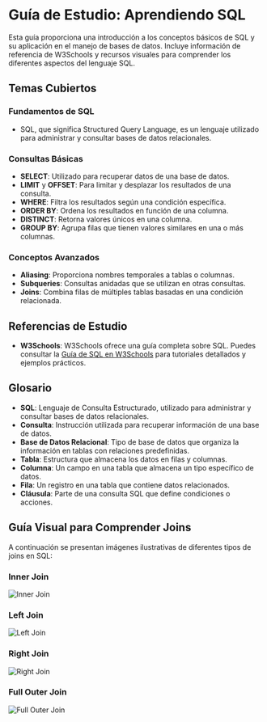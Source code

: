 # Guía de Estudio: Aprendiendo SQL

Esta guía proporciona una introducción a los conceptos básicos de SQL y su aplicación en el manejo de bases de datos. Incluye información de referencia de W3Schools y recursos visuales para comprender los diferentes aspectos del lenguaje SQL.

## Temas Cubiertos

### Fundamentos de SQL
- SQL, que significa Structured Query Language, es un lenguaje utilizado para administrar y consultar bases de datos relacionales.

### Consultas Básicas
- **SELECT**: Utilizado para recuperar datos de una base de datos.
- **LIMIT** y **OFFSET**: Para limitar y desplazar los resultados de una consulta.
- **WHERE**: Filtra los resultados según una condición específica.
- **ORDER BY**: Ordena los resultados en función de una columna.
- **DISTINCT**: Retorna valores únicos en una columna.
- **GROUP BY**: Agrupa filas que tienen valores similares en una o más columnas.

### Conceptos Avanzados
- **Aliasing**: Proporciona nombres temporales a tablas o columnas.
- **Subqueries**: Consultas anidadas que se utilizan en otras consultas.
- **Joins**: Combina filas de múltiples tablas basadas en una condición relacionada.

## Referencias de Estudio

- **W3Schools**: W3Schools ofrece una guía completa sobre SQL. Puedes consultar la [Guía de SQL en W3Schools](https://www.w3schools.com/sql/) para tutoriales detallados y ejemplos prácticos.

## Glosario

- **SQL**: Lenguaje de Consulta Estructurado, utilizado para administrar y consultar bases de datos relacionales.
- **Consulta**: Instrucción utilizada para recuperar información de una base de datos.
- **Base de Datos Relacional**: Tipo de base de datos que organiza la información en tablas con relaciones predefinidas.
- **Tabla**: Estructura que almacena los datos en filas y columnas.
- **Columna**: Un campo en una tabla que almacena un tipo específico de datos.
- **Fila**: Un registro en una tabla que contiene datos relacionados.
- **Cláusula**: Parte de una consulta SQL que define condiciones o acciones.

## Guía Visual para Comprender Joins

A continuación se presentan imágenes ilustrativas de diferentes tipos de joins en SQL:

### Inner Join
![Inner Join](https://www.ionos.es/digitalguide/fileadmin/_processed_/1/c/csm_inner-join_7ea531d423.webp)

### Left Join
![Left Join](https://sql.sh/wp-content/uploads/2013/03/sql-left-join-300.png)

### Right Join
![Right Join](https://encrypted-tbn0.gstatic.com/images?q=tbn:ANd9GcT6tRtAAteSeouI_SKL6LuNaGq9nfgU2RfUV5EE6kpYgyscZ0zyoJotNH-V6EyhgqcqCOc&usqp=CAU)

### Full Outer Join
![Full Outer Join](https://www.w3schools.com/sql/img_fulljoin.gif)
